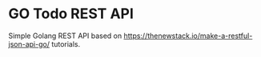 # GO Todo REST API
Simple Golang REST API based on https://thenewstack.io/make-a-restful-json-api-go/ tutorials.
